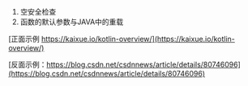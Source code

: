 1. 空安全检查
2. 函数的默认参数与JAVA中的重载


[正面示例 https://kaixue.io/kotlin-overview/](https://kaixue.io/kotlin-overview/)

[反面示例：https://blog.csdn.net/csdnnews/article/details/80746096](https://blog.csdn.net/csdnnews/article/details/80746096)